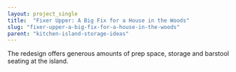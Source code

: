 ```yaml
---
layout: project_single
title:  "Fixer Upper: A Big Fix for a House in the Woods"
slug: "fixer-upper-a-big-fix-for-a-house-in-the-woods"
parent: "kitchen-island-storage-ideas"
---
```

The redesign offers generous amounts of prep space, storage and barstool seating at the island.